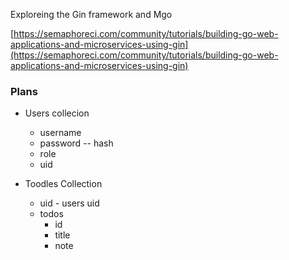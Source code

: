 Exploreing the Gin framework and Mgo

[https://semaphoreci.com/community/tutorials/building-go-web-applications-and-microservices-using-gin](https://semaphoreci.com/community/tutorials/building-go-web-applications-and-microservices-using-gin)

### Plans

* Users collecion
    * username
    * password -- hash 
    * role 
    * uid

* Toodles Collection 
    * uid - users uid
    * todos
        - id
        - title
        - note
